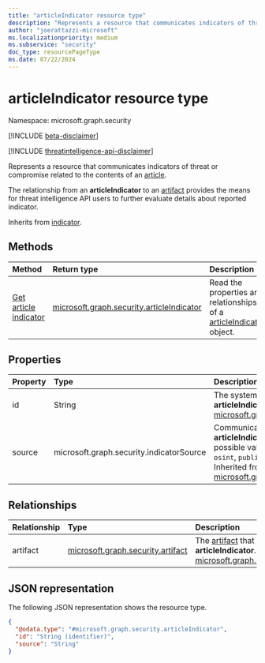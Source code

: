 ```yaml
---
title: "articleIndicator resource type"
description: "Represents a resource that communicates indicators of threat or compromise related to the contents of an article."
author: "joerattazzi-microsoft"
ms.localizationpriority: medium
ms.subservice: "security"
doc_type: resourcePageType
ms.date: 07/22/2024
---
```


# articleIndicator resource type

Namespace: microsoft.graph.security

[!INCLUDE [beta-disclaimer](../../includes/beta-disclaimer.md)]

[!INCLUDE [threatintelligence-api-disclaimer](../../includes/threatintelligence-api-disclaimer.md)]

Represents a resource that communicates indicators of threat or compromise related to the contents of an [article](../resources/security-article.md).

The relationship from an **articleIndicator** to an [artifact](../resources/security-artifact.md) provides the means for threat intelligence API users to further evaluate details about reported indicator.

Inherits from [indicator](../resources/security-indicator.md).

## Methods

| Method                                                          | Return type                                                                            | Description                                                                                                      |
| :-------------------------------------------------------------- | :------------------------------------------------------------------------------------- | :--------------------------------------------------------------------------------------------------------------- |
| [Get article indicator](../api/security-articleindicator-get.md) | [microsoft.graph.security.articleIndicator](../resources/security-articleindicator.md) | Read the properties and relationships of a [articleIndicator](../resources/security-articleindicator.md) object. |

## Properties

| Property | Type                                     | Description                                                                                                                                                                                                                      |
| :------- | :--------------------------------------- | :------------------------------------------------------------------------------------------------------------------------------------------------------------------------------------------------------------------------------- |
| id       | String                                   | The system-generated ID for the **articleIndicator**. Inherited from [microsoft.graph.security.indicator](../resources/security-indicator.md).                                                                                   |
| source   | microsoft.graph.security.indicatorSource | Communicates where this **articleIndicator** originated. The possible values are: `microsoft`, `osint`, `public`, `unknownFutureValue`. Inherited from [microsoft.graph.security.indicator](../resources/security-indicator.md). |

## Relationships

| Relationship | Type                                                                   | Description                                                                                                                                                                               |
| :----------- | :--------------------------------------------------------------------- | :---------------------------------------------------------------------------------------------------------------------------------------------------------------------------------------- |
| artifact     | [microsoft.graph.security.artifact](../resources/security-artifact.md) | The [artifact](../resources/security-artifact.md) that is reported in this **articleIndicator**. Inherited from [microsoft.graph.security.indicator](../resources/security-indicator.md). |

## JSON representation

The following JSON representation shows the resource type.

<!-- {
  "blockType": "resource",
  "keyProperty": "id",
  "@odata.type": "microsoft.graph.security.articleIndicator",
  "baseType": "microsoft.graph.security.indicator",
  "openType": false
}
-->

```json
{
  "@odata.type": "#microsoft.graph.security.articleIndicator",
  "id": "String (identifier)",
  "source": "String"
}
```
